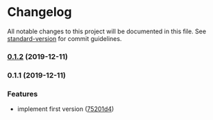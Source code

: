 # Changelog

All notable changes to this project will be documented in this file. See [standard-version](https://github.com/conventional-changelog/standard-version) for commit guidelines.

### [0.1.2](https://github.com/edvardchen/on-head/compare/v0.1.1...v0.1.2) (2019-12-11)

### 0.1.1 (2019-12-11)


### Features

* implement first version ([75201d4](https://github.com/edvardchen/on-head/commit/75201d4))
